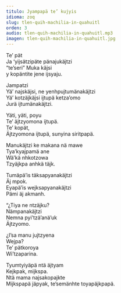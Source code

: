 ```yaml
---
titulo: Jyampapä te’ kujyis
idioma: zoq
slug: tlen-quih-machilia-in-quahuitl
orden: 3
audio: tlen-quih-machilia-in-quahuitl.mp3
imagen: tlen-quih-machilia-in-quahuitl.jpg
---
```


Te’ pät<br>
Ja ‘yijsätzipäte pänajukäjtzi<br>
“te’seri” Muka käjsi<br>
y kopäntite jene ijsyaju.<br>

Jampatzi<br>
Yä’ najskäjsi, ne yenhpujtumänakäjtzi<br>
Yä’ kotzäjkäjsi ijtupä ketza’omo<br>
Jurä ijtumänakäjtzi.<br>

Yäti, yäti, poyu<br>
Te’ äjtzyomona ijtupä.<br>
Te’ kopät,<br>
Äjtzyomona ijtupä, sunyina siritpapä.<br>

Manukäjtzi ke makana nä mawe<br>
Tya’kyajpamä ane<br>
Wä’kä nhkotzowa<br>
Tzyäjkpa anhkä täjk.<br>

Tumäpä’is täksapyanakäjtzi<br>
Äj mpok.<br>
Eyapä’is wejksapyanakäjtzi<br>
Pämi äj akmanh.<br>

“¿Tiya ne ntzäjku?<br>
Nämpanakäjtzi<br>
Nemna pyi’tzä’anä’uk<br>
Äjtzyomo.<br>

¿I’sa manu jujtzyena <br>
Wejpa?<br>
Te’ pätkoroya<br>
Wi’tzaparina.<br>

Tyumtyiyäpä ntä äjtyam<br>
Kejkpak, mijkspa.<br>
Ntä mama najsakopajkte<br>
Mijkspapä jäpyak, te’semänhte toyapäjkpapä.<br>
